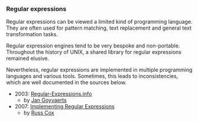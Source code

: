 ### Regular expressions

Regular expressions can be viewed a limited kind of programming language. They are often used for pattern matching, text replacement and general text transformation tasks.

Regular expression engines tend to be very bespoke and non-portable. Throughout the history of UNIX, a shared library for regular expressions remained elusive.

Nevertheless, regular expressions are implemented in multiple programming languages and various tools. Sometimes, this leads to inconsistencies, which are well documented in the sources below.

 * 2003: [Regular-Expressions.info](https://www.regular-expressions.info/quickstart.html)
   * by [Jan Goyvaerts](https://www.just-great-software.com/aboutjg.html)
 * 2007: [Implementing Regular Expressions](https://swtch.com/~rsc/regexp/)
   * by [Russ Cox](https://swtch.com/~rsc/)
